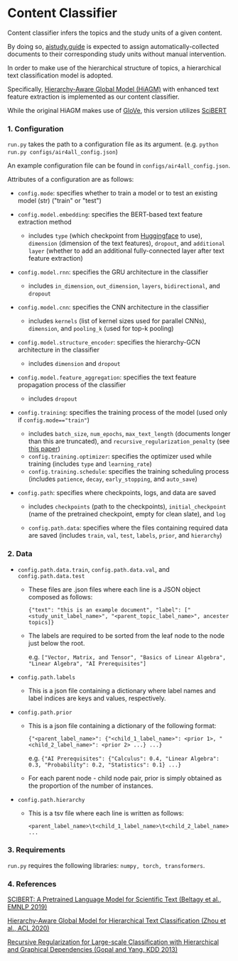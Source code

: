 # Content Classifier

Content classifier infers the topics and the study units of a given content.

By doing so, [aistudy.guide](aistudy.guide) is expected to assign automatically-collected documents to their corresponding study units without manual intervention.

In order to make use of the hierarchical structure of topics, a hierarchical text classification model is adopted.

Specifically, [Hierarchy-Aware Global Model (HiAGM)](https://aclanthology.org/2020.acl-main.104.pdf) with enhanced text feature extraction is implemented as our content classifier.

While the original HiAGM makes use of [GloVe](https://nlp.stanford.edu/pubs/glove.pdf), this version utilizes [SciBERT](https://aclanthology.org/D19-1371.pdf)

### 1. Configuration

`run.py` takes the path to a configuration file as its argument. (e.g. `python run.py configs/air4all_config.json`)

An example configuration file can be found in `configs/air4all_config.json`.

Attributes of a configuration are as follows:

- `config.mode`: specifies whether to train a model or to test an existing model (str) ("train" or "test")
- `config.model.embedding`: specifies the BERT-based text feature extraction method

    - includes `type` (which checkpoint from [Huggingface](https://huggingface.co/models) to use), `dimension` (dimension of the text features), `dropout`, and `additional layer` (whether to add an additional fully-connected layer after text feature extraction)
- `config.model.rnn`: specifies the GRU architecture in the classifier

    - includes `in_dimension`, `out_dimension`, `layers`, `bidirectional`, and `dropout`

- `config.model.cnn`: specifies the CNN architecture in the classifier

    - includes `kernels` (list of kernel sizes used for parallel CNNs), `dimension`, and `pooling_k` (used for top-k pooling)

- `config.model.structure_encoder`: specifies the hierarchy-GCN architecture in the classifier

    - includes `dimension` and `dropout`

- `config.model.feature_aggregation`: specifies the text feature propagation process of the classifier

    - includes `dropout`

- `config.training`: specifies the training process of the model (used only if `config.mode=="train"`)

    - includes `batch_size`, `num_epochs`, `max_text_length` (documents longer than this are truncated), and `recursive_regularization_penalty` (see [this paper](http://www.cs.cmu.edu/~sgopal1/papers/KDD13.pdf))
    - `config.training.optimizer`: specifies the optimizer used while training (includes `type` and `learning_rate`)
    - `config.training.schedule`: specifies the training scheduling process (includes `patience`, `decay`, `early_stopping`, and `auto_save`)

- `config.path`: specifies where checkpoints, logs, and data are saved

    - includes `checkpoints` (path to the checkpoints), `initial_checkpoint` (name of the pretrained checkpoint, empty for clean slate), and `log`
    
    - `config.path.data`: specifies where the files containing required data are saved (includes `train`, `val`, `test`, `labels`, `prior`, and `hierarchy`)


### 2. Data

- `config.path.data.train`, `config.path.data.val`, and `config.path.data.test`

    - These files are .json files where each line is a JSON object composed as follows:

        `{"text": "this is an example document", "label": ["<study_unit_label_name>", "<parent_topic_label_name>", ancester topics]}`

    - The labels are required to be sorted from the leaf node to the node just below the root.

        e.g. `["Vector, Matrix, and Tensor", "Basics of Linear Algebra", "Linear Algebra", "AI Prerequisites"]`

- `config.path.labels`

    - This is a json file containing a dictionary where label names and label indices are keys and values, respectively.

- `config.path.prior`

    - This is a json file containing a dictionary of the following format:

        `{"<parent_label_name>": {"<child_1_label_name>": <prior 1>, "<child_2_label_name>": <prior 2> ...} ...}`

        e.g. `{"AI Prerequisites": {"Calculus": 0.4, "Linear Algebra": 0.3, "Probability": 0.2, "Statistics": 0.1} ...}`
    
    - For each parent node - child node pair, prior is simply obtained as the proportion of the number of instances.

- `config.path.hierarchy`

    - This is a tsv file where each line is written as follows:

        `<parent_label_name>\t<child_1_label_name>\t<child_2_label_name>...`


### 3. Requirements

`run.py` requires the following libraries: `numpy, torch, transformers`.

### 4. References

[SCIBERT: A Pretrained Language Model for Scientific Text (Beltagy et al., EMNLP 2019)](https://aclanthology.org/D19-1371.pdf)

[Hierarchy-Aware Global Model for Hierarchical Text Classification (Zhou et al., ACL 2020)](https://aclanthology.org/2020.acl-main.104.pdf)

[Recursive Regularization for Large-scale Classification with Hierarchical and Graphical Dependencies (Gopal and Yang, KDD 2013)](http://www.cs.cmu.edu/~sgopal1/papers/KDD13.pdf)